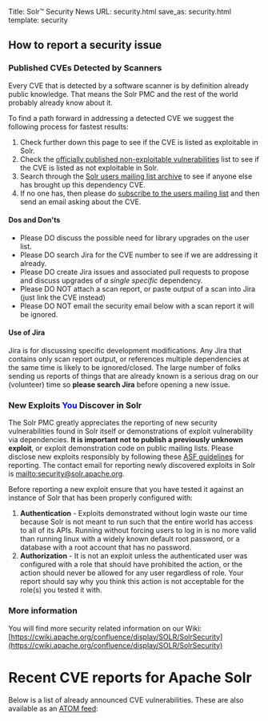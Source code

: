 Title: Solr™ Security News
URL: security.html
save_as: security.html
template: security

## How to report a security issue

### Published CVEs Detected by Scanners
Every CVE that is detected by a software scanner is by definition already public knowledge. That means the Solr PMC and the rest of the world probably already know about it.

To find a path forward in addressing a detected CVE we suggest the following process for fastest results:

1. Check further down this page to see if the CVE is listed as exploitable in Solr.
2. Check the [officially published non-exploitable vulnerabilities](https://cwiki.apache.org/confluence/display/SOLR/SolrSecurity#SolrSecurity-SolrandVulnerabilityScanningTools) list to see if the CVE is listed as not exploitable in Solr.
3. Search through the [Solr users mailing list archive](https://lists.apache.org/list.html?users@solr.apache.org)  to see if anyone else has brought up this dependency CVE.
4. If no one has, then please do [subscribe to the users mailing list](https://solr.apache.org/community.html#mailing-lists-chat) and then send an email asking about the CVE.

#### Dos and Don'ts
* Please DO discuss the possible need for library upgrades on the user list. 
* Please DO search Jira for the CVE number to see if we are addressing it already.
* Please DO create Jira issues and associated pull requests to propose and discuss upgrades of *a single specific* dependency.
* Please DO NOT attach a scan report, or paste output of a scan into Jira (just link the CVE instead)
* Please DO NOT email the security email below with a scan report it will be ignored.

#### Use of Jira
Jira is for discussing specific development modifications. Any Jira that contains only scan report output, or references multiple dependencies at the same time is likely to be ignored/closed. The large number of folks sending us reports of things that are already known is a serious drag on our (volunteer) time so **please search Jira** before opening a new issue. 

### New Exploits <span style="color:blue">You</span> Discover in Solr

The Solr PMC greatly appreciates the reporting of new security vulnerabilities found in Solr itself or demonstrations of exploit vulnerability via dependencies. **It is important not to publish a previously unknown exploit**, or exploit demonstration code on public mailing lists. Please disclose new exploits responsibly by following these [ASF guidelines](https://www.apache.org/security/) for reporting. The contact email for reporting newly discovered exploits in Solr is <mailto:security@solr.apache.org>.

Before reporting a new exploit ensure that you have tested it against an instance of Solr that has been properly configured with:

1. **Authentication** - Exploits demonstrated without login waste our time because Solr is not meant to run such that the entire world has access to all of its APIs. Running without forcing users to log in is no more valid than running linux with a widely known default root password, or a database with a root account that has no password.
2. **Authorization** - It is not an exploit unless the authenticated user was configured with a role that should have prohibited the action, or the action should never be allowed for any user regardless of role. Your report should say why you think this action is not acceptable for the role(s) you tested it with.

### More information
You will find more security related information on our Wiki: [https://cwiki.apache.org/confluence/display/SOLR/SolrSecurity](https://cwiki.apache.org/confluence/display/SOLR/SolrSecurity)

# Recent CVE reports for Apache Solr
Below is a list of already announced CVE vulnerabilities. These are also available as an [ATOM feed](/feeds/solr/security.atom.xml):
